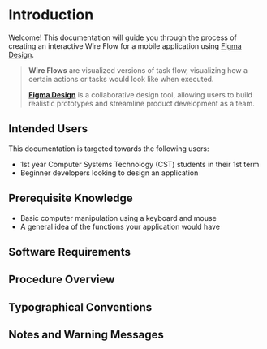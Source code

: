 # Introduction

Welcome! This documentation will guide you through the process of creating an interactive Wire Flow for a mobile application using [Figma Design](https://www.figma.com/design/).
> **Wire Flows** are visualized versions of task flow, visualizing how a certain actions or tasks would look like when executed. 
>
> [**Figma Design**](https://www.figma.com/design/) is a collaborative design tool, allowing users to build realistic prototypes and streamline product development as a team.


## Intended Users
This documentation is targeted towards the following users:

* 1st year Computer Systems Technology (CST) students in their 1st term
* Beginner developers looking to design an application  


## Prerequisite Knowledge

* Basic computer manipulation using a keyboard and mouse
* A general idea of the functions your application would have


## Software Requirements


## Procedure Overview


## Typographical Conventions


## Notes and Warning Messages


